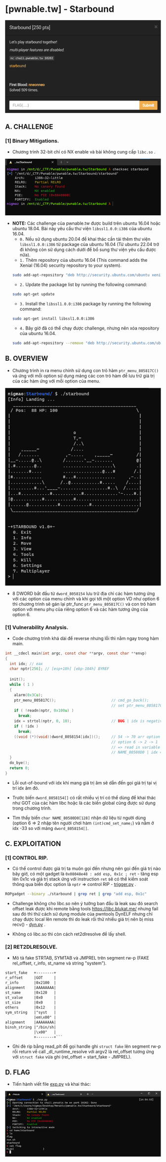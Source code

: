 # [pwnable.tw] - Starbound

<img src="./images/Starbound.png" alt="Starbound" width="510" height="300">

## A. CHALLENGE 

### [1] Binary Mitigations. 

- Chương trình 32-bit chỉ có NX enable và bài không cung cấp `libc.so` .

![checksec.png](./images/checksec.png)

- __NOTE:__ Các challenge của pwnable.tw được build trên ubuntu 16.04 hoặc ubuntu 18.04. Bài này yêu cầu thư viện `libssl1.0.0:i386` của ubuntu 16.04.
   * `0.` Nếu sử dụng ubuntu 20.04 để khai thác cần tải thêm thư viện `libssl1.0.0:i386` từ package của ubuntu 16.04 (Từ ubuntu 22.04 trở đi không còn sử dụng cách dưới để bổ sung thư viện yêu cầu được nữa).
   * `1.` Thêm repository của ubuntu 16.04 (This command adds the Xenial (16.04) security repository to your system).
   ```bash 
   sudo add-apt-repository "deb http://security.ubuntu.com/ubuntu xenial-security main"
   ```
   * `2.` Update the package list by running the following command:
   ```bash
   sudo apt-get update
   ```
   * `3.` Install the `libssl1.0.0:i386` package by running the following command:
   ```bash 
   sudo apt-get install libssl1.0.0:i386
   ```
   * `4.` Bây giờ đã có thể chạy được challenge, nhưng nên xóa repository của ubuntu 16.04.
   ```bash 
   sudo add-apt-repository --remove "deb http://security.ubuntu.com/ubuntu xenial-security main"
   ```

## B. OVERVIEW

- Chương trình in ra menu chính sử dụng con trỏ hàm `ptr_menu_805817C()` và ứng với mỗi option sử dụng mảng các con trỏ hàm để lưu trữ giá trị của các hàm ứng với mỗi option của menu.

![run.png](./images/run.png)

- 8 DWORD bắt đầu từ `dword_8058154` lưu trữ địa chỉ các hàm tương ứng với các option của menu chính và khi gọi tới một option VD như option 6 thì chương trình sẽ gán lại ptr_func `ptr_menu_805817C()` và con trỏ hàm option với menu phụ của riêng option 6 và các hàm tương ứng của option 6.

### [1] Vulnerability Analysis.

- Code chương trình khá dài để reverse nhưng lỗi thì nằm ngay trong hàm main.

```c
int __cdecl main(int argc, const char **argv, const char **envp)
{
  int idx; // eax
  char nptr[256]; // [esp+10h] [ebp-104h] BYREF

  init();
  while ( 1 )
  {
    alarm(0x3Cu);
    ptr_menu_805817C();                         // cmd_go_back(); 
                                                // set ptr_menu_805817C = show_main_menu;
    if ( !readn(nptr, 0x100u) )
      break;
    idx = strtol(nptr, 0, 10);                  // BUG | idx is negative => out-of-bound
    if ( !idx )
      break;
    ((void (*)(void))dword_8058154[idx])();     // 54 -> 70 arr option
                                                // option 6 -> 2 -> 1
                                                // => read in variable global name and return main menu
                                                // NAME_80580D0 | idx = -33
  }
  do_bye();
  return 0;
}
```

- Lỗi out-of-bound với idx khi mang giá trị âm sẽ dẫn đến gọi giá trị tại vị trí idx âm đó.

- Trước biến `dword_8058154[]` có rất nhiều vị trí có thể dùng để khai thác như GOT của các hàm libc hoặc là các biến global cũng được sử dụng trong chương trình.

- Tìm thấy biến `char NAME_80580D0[128]` nhận dữ liệu từ người dùng (option 6 => 2 nhập tên người chơi hàm `(int)cmd_set_name;`) và nằm ở idx -33 so với mảng `dword_8058154[]`.

## C. EXPLOITATION

### [1] CONTROL RIP.

- Có thể control được giá trị ta muôn gọi đến nhưng nên gọi đến giá trị nào bây giờ, có một gadget là `0x08048e48 : add esp, 0x1c ; ret` - tăng esp lên 0x1c và giá trị stack ứng với instruction `ret` sẽ có thể kiểm soát thông qua biến đọc option là `nptr` => control RIP - [trigger.py](./trigger.py) .

```bash 
ROPgadget --binary ./starbound | grep ret | grep "add esp, 0x1c"
```

- Challenge không cho libc.so nên ý tưởng ban đầu là leak sau đó search offset leak được khi remote bằng tools https://libc.blukat.me/ nhưng fail sau đó thì thử cách sử dụng module của pwntools DynELF nhưng chỉ chạy được local lên remote thì do leak rồi thử nhiều giá trị nên bị miss recv() - [dyn.py](./dyn.py) .

- Không có libc.so thì còn cách ret2dlresolve để lấy shell.

### [2] RET2DLRESOLVE.

- Mô tả fake STRTAB, SYMTAB và JMPREL trên segment rw-p (FAKE rel_offset, r_info, st_name và string "system").

```
start_fake   +--------+
r_offset     |GOT     |       
r_info       |0x2100  |  
alignment    |AAAAAAAA|  
st_name      |0x120   |  
st_value     |0x0     |
st_size      |0x0     |
others       |0x12    |
sym_string   |"syst   |  
             |em\x00" |
alignment    |AAAAAAAA| 
binsh_string |"/bin/sh|  
             |\x00"   |
             +--------+```
```

- Ghi đè rip bằng read_plt để gọi handle ghi `struct fake` lên segment rw-p rồi return về call _dl_runtime_resolve với argv2 là rel_offset tương ứng với `struct fake` vừa ghi (rel_offset = start_fake - JMPREL).

## D. FLAG

- Tiến hành viết file [exp.py](./exp.py) và khai thác:

![flag.png](./images/flag.png)
